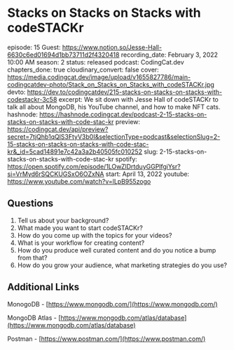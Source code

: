 # Stacks on Stacks on Stacks with codeSTACKr

episode: 15
Guest: https://www.notion.so/Jesse-Hall-6630c6ed01694d1bb73711d2f4320418
recording_date: February 3, 2022 10:00 AM
season: 2
status: released
podcast: CodingCat.dev
chapters_done: true
cloudinary_convert: false
cover: https://media.codingcat.dev/image/upload/v1655827786/main-codingcatdev-photo/Stack_on_Stacks_on_Stacks_with_codeSTACKr.jpg
devto: https://dev.to/codingcatdev/215-stacks-on-stacks-on-stacks-with-codestackr-3c58
excerpt: We sit down with Jesse Hall of codeSTACKr to talk all about MongoDB, his YouTube channel, and how to make NFT cats.
hashnode: https://hashnode.codingcat.dev/podcast-2-15-stacks-on-stacks-on-stacks-with-code-stac-kr
preview: https://codingcat.dev/api/preview?secret=7tjQhb1qQlS3FtyV3b0I&selectionType=podcast&selectionSlug=2-15-stacks-on-stacks-on-stacks-with-code-stac-kr&_id=5cad14891e7c42a3a2b40505fc010252
slug: 2-15-stacks-on-stacks-on-stacks-with-code-stac-kr
spotify: https://open.spotify.com/episode/1LOwZlDrtduyGGPlfgiYsr?si=VrMyd6rSQCKUGSxO6OZxNA
start: April 13, 2022
youtube: https://www.youtube.com/watch?v=lLpB955zogo

## Questions

1. Tell us about your background?
2. What made you want to start codeSTACKr?
3. How do you come up with the topics for your videos?
4. What is your workflow for creating content?
5. How do you produce well curated content and do you notice a bump from that?
6. How do you grow your audience, what marketing strategies do you use?

## Additional Links

MonogoDB - [https://www.mongodb.com/](https://www.mongodb.com/)

MongoDB Atlas - [https://www.mongodb.com/atlas/database](https://www.mongodb.com/atlas/database)

Postman - [https://www.postman.com/](https://www.postman.com/)